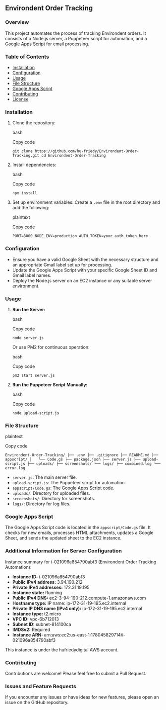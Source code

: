 Environdent Order Tracking
--------------------------

### Overview

This project automates the process of tracking Environdent orders. It consists of a Node.js server, a Puppeteer script for automation, and a Google Apps Script for email processing.

### Table of Contents

-   [Installation](#installation)
-   [Configuration](#configuration)
-   [Usage](#usage)
-   [File Structure](#file-structure)
-   [Google Apps Script](#google-apps-script)
-   [Contributing](#contributing)
-   [License](#license)

### Installation

1.  Clone the repository:

    bash

    Copy code

    `git clone https://github.com/hu-friedy/Environdent-Order-Tracking.git
    cd Environdent-Order-Tracking`

2.  Install dependencies:

    bash

    Copy code

    `npm install`

3.  Set up environment variables: Create a `.env` file in the root directory and add the following:

    plaintext

    Copy code

    `PORT=3000
    NODE_ENV=production
    AUTH_TOKEN=your_auth_token_here`

### Configuration

-   Ensure you have a valid Google Sheet with the necessary structure and an appropriate Gmail label set up for processing.
-   Update the Google Apps Script with your specific Google Sheet ID and Gmail label names.
-   Deploy the Node.js server on an EC2 instance or any suitable server environment.

### Usage

1.  **Run the Server:**

    bash

    Copy code

    `node server.js`

    Or use PM2 for continuous operation:

    bash

    Copy code

    `pm2 start server.js`

2.  **Run the Puppeteer Script Manually:**

    bash

    Copy code

    `node upload-script.js`

### File Structure

plaintext

Copy code

`Environdent-Order-Tracking/
├── .env
├── .gitignore
├── README.md
├── appscript/
│   └── Code.gs
├── package.json
├── server.js
├── upload-script.js
├── uploads/
├── screenshots/
└── logs/
    ├── combined.log
    └── error.log`

-   `server.js`: The main server file.
-   `upload-script.js`: The Puppeteer script for automation.
-   `appscript/Code.gs`: The Google Apps Script code.
-   `uploads/`: Directory for uploaded files.
-   `screenshots/`: Directory for screenshots.
-   `logs/`: Directory for log files.

### Google Apps Script

The Google Apps Script code is located in the `appscript/Code.gs` file. It checks for new emails, processes HTML attachments, updates a Google Sheet, and sends the updated sheet to the EC2 instance.

### Additional Information for Server Configuration

Instance summary for i-021096a854790abf3 (Environdent Order Tracking Automation):

-   **Instance ID:** i-021096a854790abf3
-   **Public IPv4 address:** 3.94.190.212
-   **Private IPv4 addresses:** 172.31.19.195
-   **Instance state:** Running
-   **Public IPv4 DNS:** ec2-3-94-190-212.compute-1.amazonaws.com
-   **Hostname type:** IP name: ip-172-31-19-195.ec2.internal
-   **Private IP DNS name (IPv4 only):** ip-172-31-19-195.ec2.internal
-   **Instance type:** t2.micro
-   **VPC ID:** vpc-6b712013
-   **Subnet ID:** subnet-814100ca
-   **IMDSv2:** Required
-   **Instance ARN:** arn:aws:ec2:us-east-1:178045829714/i-021096a854790abf3

This instance is under the hufriedydigital AWS account.

### Contributing

Contributions are welcome! Please feel free to submit a Pull Request.

### Issues and Feature Requests

If you encounter any issues or have ideas for new features, please open an issue on the GitHub repository.
